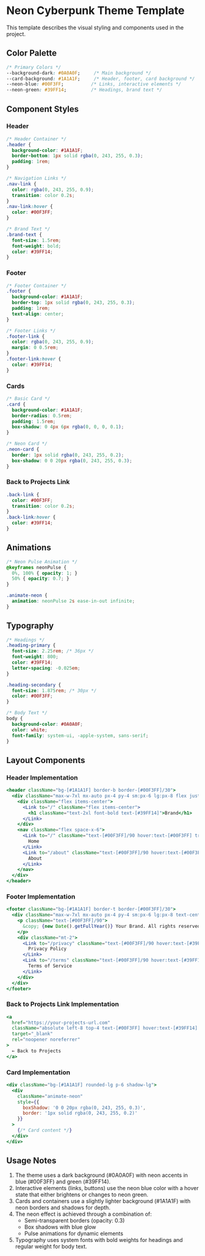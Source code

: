 # Neon Cyberpunk Theme Template

This template describes the visual styling and components used in the project.

## Color Palette

```css
/* Primary Colors */
--background-dark: #0A0A0F;     /* Main background */
--card-background: #1A1A1F;     /* Header, footer, card background */
--neon-blue: #00F3FF;          /* Links, interactive elements */
--neon-green: #39FF14;         /* Headings, brand text */
```

## Component Styles

### Header
```css
/* Header Container */
.header {
  background-color: #1A1A1F;
  border-bottom: 1px solid rgba(0, 243, 255, 0.3);
  padding: 1rem;
}

/* Navigation Links */
.nav-link {
  color: rgba(0, 243, 255, 0.9);
  transition: color 0.2s;
}
.nav-link:hover {
  color: #00F3FF;
}

/* Brand Text */
.brand-text {
  font-size: 1.5rem;
  font-weight: bold;
  color: #39FF14;
}
```

### Footer
```css
/* Footer Container */
.footer {
  background-color: #1A1A1F;
  border-top: 1px solid rgba(0, 243, 255, 0.3);
  padding: 1rem;
  text-align: center;
}

/* Footer Links */
.footer-link {
  color: rgba(0, 243, 255, 0.9);
  margin: 0 0.5rem;
}
.footer-link:hover {
  color: #39FF14;
}
```

### Cards
```css
/* Basic Card */
.card {
  background-color: #1A1A1F;
  border-radius: 0.5rem;
  padding: 1.5rem;
  box-shadow: 0 4px 6px rgba(0, 0, 0, 0.1);
}

/* Neon Card */
.neon-card {
  border: 1px solid rgba(0, 243, 255, 0.2);
  box-shadow: 0 0 20px rgba(0, 243, 255, 0.3);
}
```

### Back to Projects Link
```css
.back-link {
  color: #00F3FF;
  transition: color 0.2s;
}
.back-link:hover {
  color: #39FF14;
}
```

## Animations

```css
/* Neon Pulse Animation */
@keyframes neonPulse {
  0%, 100% { opacity: 1; }
  50% { opacity: 0.7; }
}

.animate-neon {
  animation: neonPulse 2s ease-in-out infinite;
}
```

## Typography

```css
/* Headings */
.heading-primary {
  font-size: 2.25rem; /* 36px */
  font-weight: 800;
  color: #39FF14;
  letter-spacing: -0.025em;
}

.heading-secondary {
  font-size: 1.875rem; /* 30px */
  color: #00F3FF;
}

/* Body Text */
body {
  background-color: #0A0A0F;
  color: white;
  font-family: system-ui, -apple-system, sans-serif;
}
```

## Layout Components

### Header Implementation
```jsx
<header className="bg-[#1A1A1F] border-b border-[#00F3FF]/30">
  <div className="max-w-7xl mx-auto px-4 py-4 sm:px-6 lg:px-8 flex justify-between items-center">
    <div className="flex items-center">
      <Link to="/" className="flex items-center">
        <h1 className="text-2xl font-bold text-[#39FF14]">Brand</h1>
      </Link>
    </div>
    <nav className="flex space-x-6">
      <Link to="/" className="text-[#00F3FF]/90 hover:text-[#00F3FF] transition-colors">
        Home
      </Link>
      <Link to="/about" className="text-[#00F3FF]/90 hover:text-[#00F3FF] transition-colors">
        About
      </Link>
    </nav>
  </div>
</header>
```

### Footer Implementation
```jsx
<footer className="bg-[#1A1A1F] border-t border-[#00F3FF]/30">
  <div className="max-w-7xl mx-auto px-4 py-4 sm:px-6 lg:px-8 text-center">
    <p className="text-[#00F3FF]/90">
      &copy; {new Date().getFullYear()} Your Brand. All rights reserved.
    </p>
    <div className="mt-2">
      <Link to="/privacy" className="text-[#00F3FF]/90 hover:text-[#39FF14] mx-2">
        Privacy Policy
      </Link>
      <Link to="/terms" className="text-[#00F3FF]/90 hover:text-[#39FF14] mx-2">
        Terms of Service
      </Link>
    </div>
  </div>
</footer>
```

### Back to Projects Link Implementation
```jsx
<a 
  href="https://your-projects-url.com"
  className="absolute left-8 top-4 text-[#00F3FF] hover:text-[#39FF14] transition-colors duration-200"
  target="_blank"
  rel="noopener noreferrer"
>
  ← Back to Projects
</a>
```

### Card Implementation
```jsx
<div className="bg-[#1A1A1F] rounded-lg p-6 shadow-lg">
  <div 
    className="animate-neon"
    style={{
      boxShadow: '0 0 20px rgba(0, 243, 255, 0.3)',
      border: '1px solid rgba(0, 243, 255, 0.2)'
    }}
  >
    {/* Card content */}
  </div>
</div>
```

## Usage Notes

1. The theme uses a dark background (#0A0A0F) with neon accents in blue (#00F3FF) and green (#39FF14).
2. Interactive elements (links, buttons) use the neon blue color with a hover state that either brightens or changes to neon green.
3. Cards and containers use a slightly lighter background (#1A1A1F) with neon borders and shadows for depth.
4. The neon effect is achieved through a combination of:
   - Semi-transparent borders (opacity: 0.3)
   - Box shadows with blue glow
   - Pulse animations for dynamic elements
5. Typography uses system fonts with bold weights for headings and regular weight for body text.
